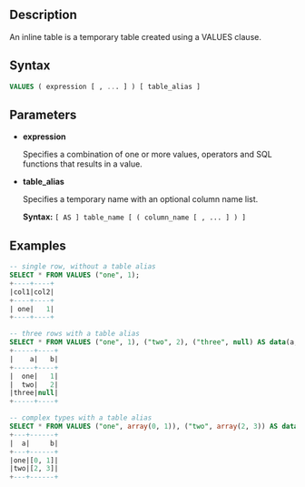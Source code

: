 ## Description

An inline table is a temporary table created using a VALUES clause.

## Syntax

```sql
VALUES ( expression [ , ... ] ) [ table_alias ]
```

## Parameters

* **expression**

  Specifies a combination of one or more values, operators and SQL functions that results in a value.

* **table_alias**

  Specifies a temporary name with an optional column name list.

  **Syntax:** `[ AS ] table_name [ ( column_name [ , ... ] ) ]`

## Examples

```sql
-- single row, without a table alias
SELECT * FROM VALUES ("one", 1);
+----+----+
|col1|col2|
+----+----+
| one|   1|
+----+----+

-- three rows with a table alias
SELECT * FROM VALUES ("one", 1), ("two", 2), ("three", null) AS data(a, b);
+-----+----+
|    a|   b|
+-----+----+
|  one|   1|
|  two|   2|
|three|null|
+-----+----+

-- complex types with a table alias
SELECT * FROM VALUES ("one", array(0, 1)), ("two", array(2, 3)) AS data(a, b);
+---+------+
|  a|     b|
+---+------+
|one|[0, 1]|
|two|[2, 3]|
+---+------+
```
